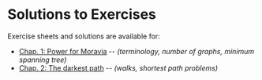 # Solutions to Exercises

Exercise sheets and solutions are available for:
- [Chap. 1: Power for Moravia](pdf/chap01/README.md)  -- *(terminology, number of graphs, minimum spanning tree)*
- [Chap. 2: The darkest path](pdf/chap02/README.md)  -- *(walks, shortest path problems)*
  

